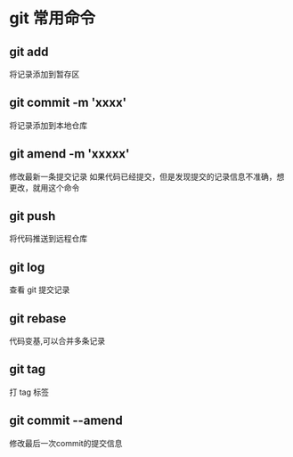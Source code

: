 # git 常用命令

## git add

将记录添加到暂存区

## git commit -m 'xxxx'

将记录添加到本地仓库

## git amend -m 'xxxxx'

修改最新一条提交记录
如果代码已经提交，但是发现提交的记录信息不准确，想更改，就用这个命令

## git push

将代码推送到远程仓库

## git log

查看 git 提交记录
## git rebase

代码变基,可以合并多条记录

## git tag

打 tag 标签

## git commit --amend

修改最后一次commit的提交信息
